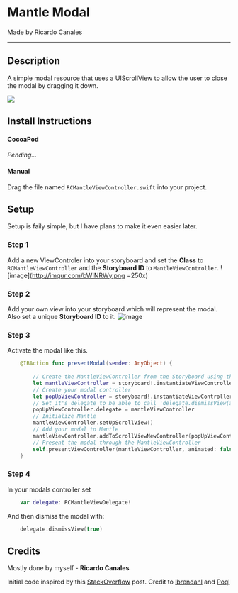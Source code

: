 # Mantle Modal
Made by Ricardo Canales
___
## Description
A simple modal resource that uses a UIScrollView to allow the user to close the modal by dragging it down.

![](http://imgur.com/tZr1ns4.gif)

## Install Instructions
#### CocoaPod
*Pending...*
#### Manual
Drag the file named `RCMantleViewController.swift` into your project.

## Setup
Setup is faily simple, but I have plans to make it even easier later.
### Step 1
Add a new ViewControler into your storyboard and set the **Class** to `RCMantleViewController` and the **Storyboard ID** to `MantleViewController`.
![image](http://imgur.com/bWINRWy.png =250x)
### Step 2
Add your own view into your storyboard which will represent the modal. Also set a unique **Storyboard ID** to it.
![image](http://imgur.com/R3P0fN4.png)

### Step 3 
Activate the modal like this.
```swift
    @IBAction func presentModal(sender: AnyObject) {
        
        // Create the MantleViewController from the Storyboard using the ID
        let mantleViewController = storyboard!.instantiateViewControllerWithIdentifier("MantleViewController") as! RCMantleViewController
        // Create your modal controller
        let popUpViewController = storyboard!.instantiateViewControllerWithIdentifier("PopUpViewController") as! RCPopUpViewController
        // Set it's delegate to be able to call 'delegate.dismissView(animated: Bool)'
        popUpViewController.delegate = mantleViewController
        // Initialize Mantle
        mantleViewController.setUpScrollView()
        // Add your modal to Mantle
        mantleViewController.addToScrollViewNewController(popUpViewController)
        // Present the modal through the MantleViewController
        self.presentViewController(mantleViewController, animated: false, completion: nil)
    }
```
### Step 4
In your modals controller set 
```swift
    var delegate: RCMantleViewDelegate!
```
And then dismiss the modal with:
```swift
    delegate.dismissView(true)
```

## Credits
Mostly done by myself - **Ricardo Canales**

Initial code inspired by this [StackOverflow](http://stackoverflow.com/questions/24687140/snapchat-like-swipe-navigation-between-views-in-xcode-6-and-swift) post.
Credit to [lbrendanl](https://github.com/lbrendanl) and [Poql](http://stackoverflow.com/users/3857555/poql)




